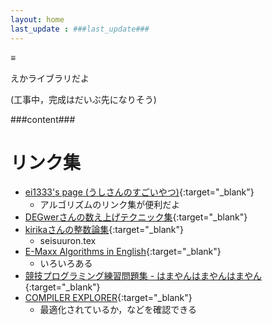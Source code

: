 ```yaml
---
layout: home
last_update : ###last_update###
---
```


$\equiv$

えかライブラリだよ

(工事中，完成はだいぶ先になりそう)

###content###

# リンク集

* [ei1333's page (うしさんのすごいやつ)](https://ei1333.github.io){:target="_blank"}<!--_-->
  * アルゴリズムのリンク集が便利だよ
* [DEGwerさんの数え上げテクニック集](http://d.hatena.ne.jp/DEGwer/20171220){:target="_blank"}<!--_-->
* [kirikaさんの整数論集](https://github.com/kirika-comp/articles){:target="_blank"}<!--_-->
  * seisuuron.tex
* [E-Maxx Algorithms in English](https://cp-algorithms.com){:target="_blank"}<!--_-->
  * いろいろある
* [競技プログラミング練習問題集 - はまやんはまやんはまやん](https://www.hamayanhamayan.com/entry/2100/01/01/000000){:target="_blank"}<!--_-->
* [COMPILER EXPLORER](https://godbolt.org/){:target="_blank"}<!--_-->
  * 最適化されているか，などを確認できる

